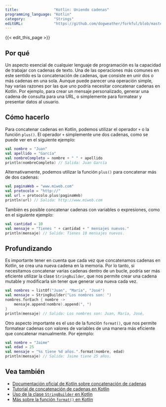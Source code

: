 ```yaml
---
title:                "Kotlin: Uniendo cadenas"
programming_language: "Kotlin"
category:             "Strings"
editURL:              "https://github.com/dogweather/forkful/blob/master/content/es/kotlin/concatenating-strings.md"
---
```


{{< edit_this_page >}}

## Por qué

Un aspecto esencial de cualquier lenguaje de programación es la capacidad de trabajar con cadenas de texto. Una de las operaciones más comunes en este sentido es la concatenación de cadenas, que consiste en unir dos o más cadenas en una sola. Aunque puede parecer una operación simple, hay varias razones por las que uno podría necesitar concatenar cadenas en Kotlin. Por ejemplo, para crear un mensaje personalizado, generar una cadena de consulta para una URL, o simplemente para formatear y presentar datos al usuario.

## Cómo hacerlo

Para concatenar cadenas en Kotlin, podemos utilizar el operador `+` o la función `plus()`. El operador `+` simplemente une dos cadenas, como se puede ver en el siguiente ejemplo:

```Kotlin
val nombre = "Juan"
val apellido = "García"
val nombreCompleto = nombre + " " + apellido
println(nombreCompleto) // Salida: Juan García
```

Alternativamente, podemos utilizar la función `plus()` para concatenar más de dos cadenas:

```Kotlin
val paginaWeb = "www.miweb.com"
val protocolo = "http://"
val url = protocolo.plus(paginaWeb)
println(url) // Salida: http://www.miweb.com
```

También es posible concatenar cadenas con variables o expresiones, como en el siguiente ejemplo:

```Kotlin
val cantidad = 10
val mensaje = "Tienes " + cantidad + " mensajes nuevos."
println(mensaje) // Salida: Tienes 10 mensajes nuevos.
```

## Profundizando

Es importante tener en cuenta que cada vez que concatenamos cadenas en Kotlin, se crea una nueva cadena en la memoria. Por lo tanto, si necesitamos concatenar varias cadenas dentro de un bucle, podría ser más eficiente utilizar la clase `StringBuilder`, que nos permite crear una cadena mutable y modificarla sin tener que generar una nueva cada vez.

```Kotlin
val nombres = listOf("Juan", "María", "José")
val mensaje = StringBuilder("Los nombres son: ")
nombres.forEach { nombre ->
    mensaje.append(nombre).append(", ")
}
println(mensaje) // Salida: Los nombres son: Juan, María, José,
```

Otro aspecto importante es el uso de la función `format()`, que nos permite formatear cadenas con valores de variables de una manera más eficiente que concatenar manualmente. Por ejemplo:

```Kotlin
val nombre = "Jaime"
val edad = 25
val mensaje = "%s tiene %d años.".format(nombre, edad)
println(mensaje) // Salida: Jaime tiene 25 años.
```

## Vea también

- [Documentación oficial de Kotlin sobre concatenación de cadenas](https://kotlinlang.org/docs/basic-types.html#strings)
- [Tutorial de concatenación de cadenas en Kotlin](https://www.baeldung.com/kotlin-string-concatenation)
- [Uso de la clase `StringBuilder` en Kotlin](https://www.geeksforgeeks.org/stringbuilder-class-in-kotlin/)
- [Más sobre la función `format()` en Kotlin](https://www.programiz.com/kotlin-programming/string-formatting)